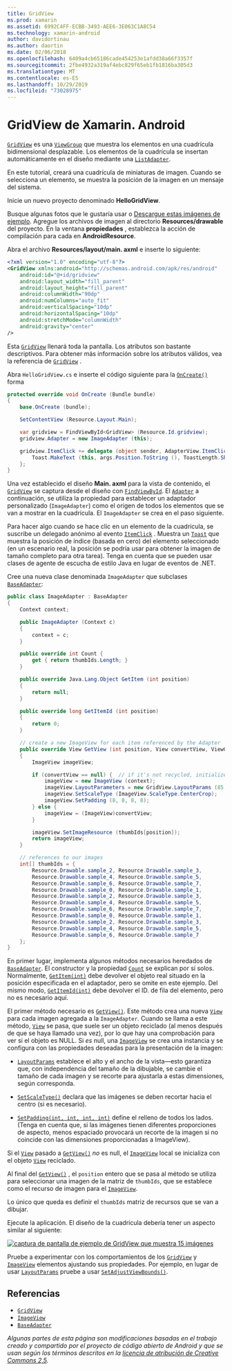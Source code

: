 ```yaml
---
title: GridView
ms.prod: xamarin
ms.assetid: 6992C4FF-ECBB-3493-AEE6-3E063C1A8C54
ms.technology: xamarin-android
author: davidortinau
ms.author: daortin
ms.date: 02/06/2018
ms.openlocfilehash: 6409a4cb65186cade454253e1afdd38a66f3357f
ms.sourcegitcommit: 2fbe4932a319af4ebc829f65eb1fb1816ba305d3
ms.translationtype: MT
ms.contentlocale: es-ES
ms.lasthandoff: 10/29/2019
ms.locfileid: "73028975"
---
```

# <a name="xamarinandroid-gridview"></a>GridView de Xamarin. Android

[`GridView`](xref:Android.Widget.GridView) es una [`ViewGroup`](xref:Android.Views.ViewGroup)
que muestra los elementos en una cuadrícula bidimensional desplazable. Los elementos de la cuadrícula se insertan automáticamente en el diseño mediante una [`ListAdapter`](xref:Android.App.ListActivity.ListAdapter).

En este tutorial, creará una cuadrícula de miniaturas de imagen. Cuando se selecciona un elemento, se muestra la posición de la imagen en un mensaje del sistema.

Inicie un nuevo proyecto denominado **HelloGridView**.

Busque algunas fotos que le gustaría usar o [Descargue estas imágenes de ejemplo](https://developer.android.com/shareables/sample_images.zip). Agregue los archivos de imagen al directorio **Resources/drawable** del proyecto. En la ventana **propiedades** , establezca la acción de compilación para cada en **AndroidResource**.

Abra el archivo **Resources/layout/main. axml** e inserte lo siguiente:

```xml
<?xml version="1.0" encoding="utf-8"?>
<GridView xmlns:android="http://schemas.android.com/apk/res/android"
    android:id="@+id/gridview"
    android:layout_width="fill_parent"
    android:layout_height="fill_parent"
    android:columnWidth="90dp"
    android:numColumns="auto_fit"
    android:verticalSpacing="10dp"
    android:horizontalSpacing="10dp"
    android:stretchMode="columnWidth"
    android:gravity="center"
/>
```

Esta [`GridView`](xref:Android.Widget.GridView) llenará toda la pantalla. Los atributos son bastante descriptivos. Para obtener más información sobre los atributos válidos, vea la referencia de [`GridView`](xref:Android.Widget.GridView) .

Abra `HelloGridView.cs` e inserte el código siguiente para la [`OnCreate()`](xref:Android.App.Activity.OnCreate*)
forma

```csharp
protected override void OnCreate (Bundle bundle)
{
    base.OnCreate (bundle);

    SetContentView (Resource.Layout.Main);

    var gridview = FindViewById<GridView> (Resource.Id.gridview);
    gridview.Adapter = new ImageAdapter (this);

    gridview.ItemClick += delegate (object sender, AdapterView.ItemClickEventArgs args) {
        Toast.MakeText (this, args.Position.ToString (), ToastLength.Short).Show ();
    };
}
```

Una vez establecido el diseño **Main. axml** para la vista de contenido, el [`GridView`](xref:Android.Widget.GridView) se captura desde el diseño con [`FindViewById`](xref:Android.App.Activity.FindViewById*). El [`Adapter`](xref:Android.Widget.AdapterView.RawAdapter)
a continuación, se utiliza la propiedad para establecer un adaptador personalizado (`ImageAdapter`) como el origen de todos los elementos que se van a mostrar en la cuadrícula. El `ImageAdapter` se crea en el paso siguiente.

Para hacer algo cuando se hace clic en un elemento de la cuadrícula, se suscribe un delegado anónimo al evento [`ItemClick`](xref:Android.Widget.AdapterView.ItemClick) .
Muestra un [`Toast`](xref:Android.Widget.Toast) que muestra la posición de índice (basada en cero) del elemento seleccionado (en un escenario real, la posición se podría usar para obtener la imagen de tamaño completo para otra tarea). Tenga en cuenta que se pueden usar clases de agente de escucha de estilo Java en lugar de eventos de .NET.

Cree una nueva clase denominada `ImageAdapter` que subclases [`BaseAdapter`](xref:Android.Widget.BaseAdapter):

```csharp
public class ImageAdapter : BaseAdapter
{
    Context context;

    public ImageAdapter (Context c)
    {
        context = c;
    }

    public override int Count {
        get { return thumbIds.Length; }
    }

    public override Java.Lang.Object GetItem (int position)
    {
        return null;
    }

    public override long GetItemId (int position)
    {
        return 0;
    }

    // create a new ImageView for each item referenced by the Adapter
    public override View GetView (int position, View convertView, ViewGroup parent)
    {
        ImageView imageView;

        if (convertView == null) {  // if it's not recycled, initialize some attributes
            imageView = new ImageView (context);
            imageView.LayoutParameters = new GridView.LayoutParams (85, 85);
            imageView.SetScaleType (ImageView.ScaleType.CenterCrop);
            imageView.SetPadding (8, 8, 8, 8);
        } else {
            imageView = (ImageView)convertView;
        }

        imageView.SetImageResource (thumbIds[position]);
        return imageView;
    }

    // references to our images
    int[] thumbIds = {
        Resource.Drawable.sample_2, Resource.Drawable.sample_3,
        Resource.Drawable.sample_4, Resource.Drawable.sample_5,
        Resource.Drawable.sample_6, Resource.Drawable.sample_7,
        Resource.Drawable.sample_0, Resource.Drawable.sample_1,
        Resource.Drawable.sample_2, Resource.Drawable.sample_3,
        Resource.Drawable.sample_4, Resource.Drawable.sample_5,
        Resource.Drawable.sample_6, Resource.Drawable.sample_7,
        Resource.Drawable.sample_0, Resource.Drawable.sample_1,
        Resource.Drawable.sample_2, Resource.Drawable.sample_3,
        Resource.Drawable.sample_4, Resource.Drawable.sample_5,
        Resource.Drawable.sample_6, Resource.Drawable.sample_7
    };
}
```

En primer lugar, implementa algunos métodos necesarios heredados de [`BaseAdapter`](xref:Android.Widget.BaseAdapter). El constructor y la propiedad [`Count`](xref:Android.Widget.BaseAdapter.Count) se explican por sí solos. Normalmente, [`GetItem(int)`](xref:Android.Widget.BaseAdapter.GetItem*)
debe devolver el objeto real situado en la posición especificada en el adaptador, pero se omite en este ejemplo. Del mismo modo, [`GetItemId(int)`](xref:Android.Widget.BaseAdapter.GetItemId*)
debe devolver el ID. de fila del elemento, pero no es necesario aquí.

El primer método necesario es [`GetView()`](xref:Android.Widget.BaseAdapter.GetView*).
Este método crea una nueva [`View`](xref:Android.Views.View)
para cada imagen agregada a la `ImageAdapter`. Cuando se llama a este método, [`View`](xref:Android.Views.View)
se pasa, que suele ser un objeto reciclado (al menos después de que se haya llamado una vez), por lo que hay una comprobación para ver si el objeto es NULL. Si *es* null, una [`ImageView`](xref:Android.Widget.ImageView)
se crea una instancia y se configura con las propiedades deseadas para la presentación de la imagen:

- [`LayoutParams`](xref:Android.Views.View.LayoutParameters) establece el alto y el ancho de la vista&mdash;esto garantiza que, con independencia del tamaño de la dibujable, se cambie el tamaño de cada imagen y se recorte para ajustarla a estas dimensiones, según corresponda.

- [`SetScaleType()`](xref:Android.Widget.ImageView.SetScaleType*) declara que las imágenes se deben recortar hacia el centro (si es necesario).

- [`SetPadding(int, int, int, int)`](xref:Android.Views.View.SetPadding*) define el relleno de todos los lados. (Tenga en cuenta que, si las imágenes tienen diferentes proporciones de aspecto, menos espaciado provocará un recorte de la imagen si no coincide con las dimensiones proporcionadas a ImageView).

Si el [`View`](xref:Android.Views.View) pasado a [`GetView()`](xref:Android.Widget.BaseAdapter.GetView*) *no* es null, el [`ImageView`](xref:Android.Widget.ImageView) local
se inicializa con el objeto [`View`](xref:Android.Views.View) reciclado.

Al final del [`GetView()`](xref:Android.Widget.BaseAdapter.GetView*)
, el `position` entero que se pasa al método se utiliza para seleccionar una imagen de la matriz de `thumbIds`, que se establece como el recurso de imagen para el [`ImageView`](xref:Android.Widget.ImageView).

Lo único que queda es definir el `thumbIds` matriz de recursos que se van a dibujar.

Ejecute la aplicación. El diseño de la cuadrícula debería tener un aspecto similar al siguiente:

[![captura de pantalla de ejemplo de GridView que muestra 15 imágenes](grid-view-images/helloviews4.png)](grid-view-images/helloviews4.png#lightbox)

Pruebe a experimentar con los comportamientos de los [`GridView`](xref:Android.Widget.GridView) y [`ImageView`](xref:Android.Widget.ImageView)
elementos ajustando sus propiedades. Por ejemplo, en lugar de usar [`LayoutParams`](xref:Android.Views.View.LayoutParameters) pruebe a usar [`SetAdjustViewBounds()`](xref:Android.Widget.ImageView.SetAdjustViewBounds*).

## <a name="references"></a>Referencias

- [`GridView`](xref:Android.Widget.GridView)
- [`ImageView`](xref:Android.Widget.ImageView)
- [`BaseAdapter`](xref:Android.Widget.BaseAdapter)

_Algunas partes de esta página son modificaciones basadas en el trabajo creado y compartido por el proyecto de código abierto de Android y que se usan según los términos descritos en la [licencia de atribución de Creative Commons 2,5](https://creativecommons.org/licenses/by/2.5/)._
